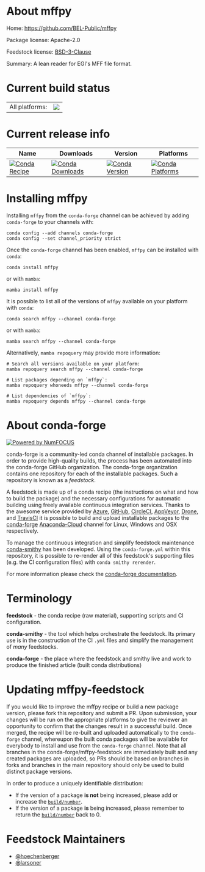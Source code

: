 About mffpy
===========

Home: https://github.com/BEL-Public/mffpy

Package license: Apache-2.0

Feedstock license: [BSD-3-Clause](https://github.com/conda-forge/mffpy-feedstock/blob/main/LICENSE.txt)

Summary: A lean reader for EGI's MFF file format.

Current build status
====================


<table><tr><td>All platforms:</td>
    <td>
      <a href="https://dev.azure.com/conda-forge/feedstock-builds/_build/latest?definitionId=11273&branchName=main">
        <img src="https://dev.azure.com/conda-forge/feedstock-builds/_apis/build/status/mffpy-feedstock?branchName=main">
      </a>
    </td>
  </tr>
</table>

Current release info
====================

| Name | Downloads | Version | Platforms |
| --- | --- | --- | --- |
| [![Conda Recipe](https://img.shields.io/badge/recipe-mffpy-green.svg)](https://anaconda.org/conda-forge/mffpy) | [![Conda Downloads](https://img.shields.io/conda/dn/conda-forge/mffpy.svg)](https://anaconda.org/conda-forge/mffpy) | [![Conda Version](https://img.shields.io/conda/vn/conda-forge/mffpy.svg)](https://anaconda.org/conda-forge/mffpy) | [![Conda Platforms](https://img.shields.io/conda/pn/conda-forge/mffpy.svg)](https://anaconda.org/conda-forge/mffpy) |

Installing mffpy
================

Installing `mffpy` from the `conda-forge` channel can be achieved by adding `conda-forge` to your channels with:

```
conda config --add channels conda-forge
conda config --set channel_priority strict
```

Once the `conda-forge` channel has been enabled, `mffpy` can be installed with `conda`:

```
conda install mffpy
```

or with `mamba`:

```
mamba install mffpy
```

It is possible to list all of the versions of `mffpy` available on your platform with `conda`:

```
conda search mffpy --channel conda-forge
```

or with `mamba`:

```
mamba search mffpy --channel conda-forge
```

Alternatively, `mamba repoquery` may provide more information:

```
# Search all versions available on your platform:
mamba repoquery search mffpy --channel conda-forge

# List packages depending on `mffpy`:
mamba repoquery whoneeds mffpy --channel conda-forge

# List dependencies of `mffpy`:
mamba repoquery depends mffpy --channel conda-forge
```


About conda-forge
=================

[![Powered by
NumFOCUS](https://img.shields.io/badge/powered%20by-NumFOCUS-orange.svg?style=flat&colorA=E1523D&colorB=007D8A)](https://numfocus.org)

conda-forge is a community-led conda channel of installable packages.
In order to provide high-quality builds, the process has been automated into the
conda-forge GitHub organization. The conda-forge organization contains one repository
for each of the installable packages. Such a repository is known as a *feedstock*.

A feedstock is made up of a conda recipe (the instructions on what and how to build
the package) and the necessary configurations for automatic building using freely
available continuous integration services. Thanks to the awesome service provided by
[Azure](https://azure.microsoft.com/en-us/services/devops/), [GitHub](https://github.com/),
[CircleCI](https://circleci.com/), [AppVeyor](https://www.appveyor.com/),
[Drone](https://cloud.drone.io/welcome), and [TravisCI](https://travis-ci.com/)
it is possible to build and upload installable packages to the
[conda-forge](https://anaconda.org/conda-forge) [Anaconda-Cloud](https://anaconda.org/)
channel for Linux, Windows and OSX respectively.

To manage the continuous integration and simplify feedstock maintenance
[conda-smithy](https://github.com/conda-forge/conda-smithy) has been developed.
Using the ``conda-forge.yml`` within this repository, it is possible to re-render all of
this feedstock's supporting files (e.g. the CI configuration files) with ``conda smithy rerender``.

For more information please check the [conda-forge documentation](https://conda-forge.org/docs/).

Terminology
===========

**feedstock** - the conda recipe (raw material), supporting scripts and CI configuration.

**conda-smithy** - the tool which helps orchestrate the feedstock.
                   Its primary use is in the construction of the CI ``.yml`` files
                   and simplify the management of *many* feedstocks.

**conda-forge** - the place where the feedstock and smithy live and work to
                  produce the finished article (built conda distributions)


Updating mffpy-feedstock
========================

If you would like to improve the mffpy recipe or build a new
package version, please fork this repository and submit a PR. Upon submission,
your changes will be run on the appropriate platforms to give the reviewer an
opportunity to confirm that the changes result in a successful build. Once
merged, the recipe will be re-built and uploaded automatically to the
`conda-forge` channel, whereupon the built conda packages will be available for
everybody to install and use from the `conda-forge` channel.
Note that all branches in the conda-forge/mffpy-feedstock are
immediately built and any created packages are uploaded, so PRs should be based
on branches in forks and branches in the main repository should only be used to
build distinct package versions.

In order to produce a uniquely identifiable distribution:
 * If the version of a package **is not** being increased, please add or increase
   the [``build/number``](https://docs.conda.io/projects/conda-build/en/latest/resources/define-metadata.html#build-number-and-string).
 * If the version of a package **is** being increased, please remember to return
   the [``build/number``](https://docs.conda.io/projects/conda-build/en/latest/resources/define-metadata.html#build-number-and-string)
   back to 0.

Feedstock Maintainers
=====================

* [@hoechenberger](https://github.com/hoechenberger/)
* [@larsoner](https://github.com/larsoner/)

